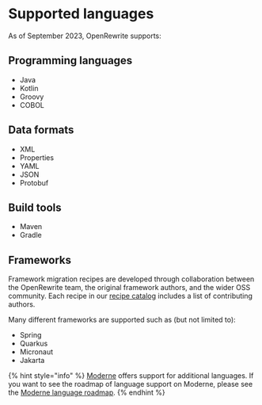 # Supported languages

As of September 2023, OpenRewrite supports:

## Programming languages

* Java
* Kotlin
* Groovy
* COBOL

## Data formats

* XML
* Properties
* YAML
* JSON
* Protobuf

## Build tools

* Maven
* Gradle

## Frameworks

Framework migration recipes are developed through collaboration between the OpenRewrite team, the original framework authors, and the wider OSS community. Each recipe in our [recipe catalog](https://docs.openrewrite.org/recipes) includes a list of contributing authors.

Many different frameworks are supported such as (but not limited to):

* Spring
* Quarkus
* Micronaut
* Jakarta

{% hint style="info" %}
[Moderne](https://docs.moderne.io/) offers support for additional languages. If you want to see the roadmap of language support on Moderne, please see the [Moderne language roadmap](https://docs.moderne.io/references/language-roadmap).
{% endhint %}
